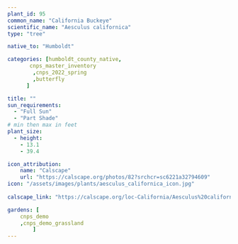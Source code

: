 ```yaml
---
plant_id: 95
common_name: "California Buckeye"
scientific_name: "Aesculus californica"
type: "tree"

native_to: "Humboldt"

categories: [humboldt_county_native,
       cnps_master_inventory
        ,cnps_2022_spring
        ,butterfly
      ]

title: ""
sun_requirements:
  - "Full Sun"
  - "Part Shade"
# min then max in feet
plant_size:
  - height: 
    - 13.1
    - 39.4

icon_attribution: 
    name: "Calscape"
    url: "https://calscape.org/photos/82?srchcr=sc6221a32794609" 
icon: "/assets/images/plants/aesculus_californica_icon.jpg"
 
calscape_link: "https://calscape.org/loc-California/Aesculus%20californica(%20)"

gardens: [ 
    cnps_demo
    ,cnps_demo_grassland
        ]
---
```

